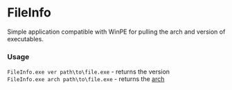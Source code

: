 # FileInfo

Simple application compatible with WinPE for pulling the arch and version of executables.


### Usage
`FileInfo.exe ver path\to\file.exe` - returns the version  
`FileInfo.exe arch path\to\file.exe` - returns the [arch](https://docs.microsoft.com/en-us/windows/win32/api/winbase/nf-winbase-getbinarytypea)
